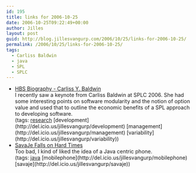 ```yaml
---
id: 195
title: links for 2006-10-25
date: 2006-10-25T09:22:49+00:00
author: Jilles
layout: post
guid: http://blog.jillesvangurp.com/2006/10/25/links-for-2006-10-25/
permalink: /2006/10/25/links-for-2006-10-25/
tags:
  - Carliss Baldwin
  - java
  - SPL
  - SPLC
---
```

<ul class="delicious">
	<li>
		<div class="delicious-link"><a href="http://www.people.hbs.edu/cbaldwin/">HBS Biography - Carliss Y. Baldwin</a></div>
		<div class="delicious-extended">I recently saw a keynote from Carliss Baldwin at SPLC 2006. She had some interesting points on software modularity and the notion of option value and used that to outline the economic benefits of a SPL approach to developing software.</div>
		<div class="delicious-tags">(tags: <a href="http://del.icio.us/jillesvangurp/research">research</a> [development](http://del.icio.us/jillesvangurp/development) [management](http://del.icio.us/jillesvangurp/management) [variability](http://del.icio.us/jillesvangurp/variability))</div>
	</li>
	<li>
		<div class="delicious-link"><a href="http://www.eweek.com/article2/0,1895,2032659,00.asp">SavaJe Falls on Hard Times</a></div>
		<div class="delicious-extended">Too bad, I kind of liked the idea of a Java centric phone.</div>
		<div class="delicious-tags">(tags: <a href="http://del.icio.us/jillesvangurp/java">java</a> [mobilephone](http://del.icio.us/jillesvangurp/mobilephone) [savaje](http://del.icio.us/jillesvangurp/savaje))</div>
	</li>
</ul>
